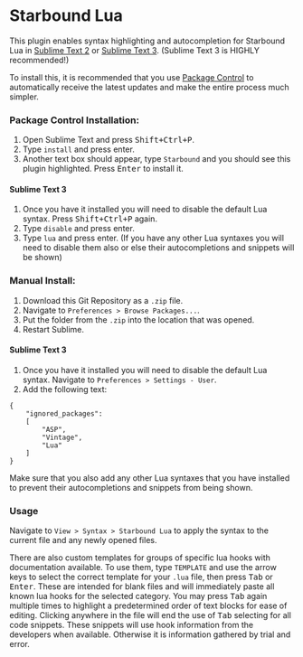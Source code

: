 # Starbound Lua

This plugin enables syntax highlighting and autocompletion for Starbound Lua in [Sublime Text 2](http://www.sublimetext.com/2) or [Sublime Text 3](http://www.sublimetext.com/3). (Sublime Text 3 is HIGHLY recommended!)

To install this, it is recommended that you use [Package Control](https://packagecontrol.io/installation) to automatically receive the latest updates and make the entire process much simpler.

### Package Control Installation:
1. Open Sublime Text and press <kbd>Shift+Ctrl+P</kbd>.
2. Type `install` and press enter.
3. Another text box should appear, type `Starbound` and you should see this plugin highlighted. Press <kbd>Enter</kbd> to install it.

#### Sublime Text 3
1. Once you have it installed you will need to disable the default Lua syntax. Press <kbd>Shift+Ctrl+P</kbd> again.
2. Type `disable` and press enter.
3. Type `lua` and press enter. (If you have any other Lua syntaxes you will need to disable them also or else their autocompletions and snippets will be shown)

### Manual Install:
1. Download this Git Repository as a `.zip` file.
2. Navigate to `Preferences > Browse Packages...`.
3. Put the folder from the `.zip` into the location that was opened.
4. Restart Sublime.

#### Sublime Text 3
1. Once you have it installed you will need to disable the default Lua syntax. Navigate to `Preferences > Settings - User`.
2. Add the following text:
```
{
	"ignored_packages":
	[
		"ASP",
		"Vintage",
		"Lua"
	]
}
```
Make sure that you also add any other Lua syntaxes that you have installed to prevent their autocompletions and snippets from being shown.

### Usage
Navigate to `View > Syntax > Starbound Lua` to apply the syntax to the current file and any newly opened files.

There are also custom templates for groups of specific lua hooks with documentation available. To use them, type `TEMPLATE` and use the arrow keys to select the correct template for your `.lua` file, then press <kbd>Tab</kbd> or <kbd>Enter</kbd>. These are intended for blank files and will immediately paste all known lua hooks for the selected category. You may press <kbd>Tab</kbd> again multiple times to highlight a predetermined order of text blocks for ease of editing. Clicking anywhere in the file will end the use of <kbd>Tab</kbd> selecting for all code snippets. These snippets will use hook information from the developers when available. Otherwise it is information gathered by trial and error.